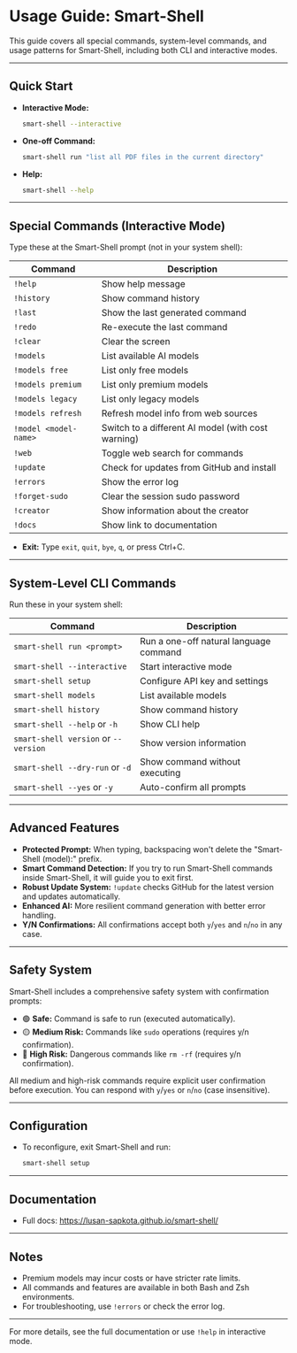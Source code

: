 # Usage Guide: Smart-Shell

This guide covers all special commands, system-level commands, and usage patterns for Smart-Shell, including both CLI and interactive modes.

---

## Quick Start

- **Interactive Mode:**
  ```sh
  smart-shell --interactive
  ```
- **One-off Command:**
  ```sh
  smart-shell run "list all PDF files in the current directory"
  ```
- **Help:**
  ```sh
  smart-shell --help
  ```

---

## Special Commands (Interactive Mode)

Type these at the Smart-Shell prompt (not in your system shell):

| Command                | Description                                      |
|------------------------|--------------------------------------------------|
| `!help`                | Show help message                                |
| `!history`             | Show command history                             |
| `!last`                | Show the last generated command                  |
| `!redo`                | Re-execute the last command                      |
| `!clear`               | Clear the screen                                 |
| `!models`              | List available AI models                         |
| `!models free`         | List only free models                            |
| `!models premium`      | List only premium models                         |
| `!models legacy`       | List only legacy models                          |
| `!models refresh`      | Refresh model info from web sources             |
| `!model <model-name>`  | Switch to a different AI model (with cost warning)|
| `!web`                 | Toggle web search for commands                   |
| `!update`              | Check for updates from GitHub and install       |
| `!errors`              | Show the error log                               |
| `!forget-sudo`         | Clear the session sudo password                  |
| `!creator`             | Show information about the creator               |
| `!docs`                | Show link to documentation                       |

- **Exit:** Type `exit`, `quit`, `bye`, `q`, or press Ctrl+C.

---

## System-Level CLI Commands

Run these in your system shell:

| Command                                 | Description                                  |
|------------------------------------------|----------------------------------------------|
| `smart-shell run <prompt>`               | Run a one-off natural language command       |
| `smart-shell --interactive`              | Start interactive mode                      |
| `smart-shell setup`                      | Configure API key and settings              |
| `smart-shell models`                     | List available models                       |
| `smart-shell history`                    | Show command history                        |
| `smart-shell --help` or `-h`             | Show CLI help                               |
| `smart-shell version` or `--version`     | Show version information                    |
| `smart-shell --dry-run` or `-d`          | Show command without executing              |
| `smart-shell --yes` or `-y`              | Auto-confirm all prompts                    |

---

## Advanced Features

- **Protected Prompt:** When typing, backspacing won't delete the "Smart-Shell (model):" prefix.
- **Smart Command Detection:** If you try to run Smart-Shell commands inside Smart-Shell, it will guide you to exit first.
- **Robust Update System:** `!update` checks GitHub for the latest version and updates automatically.
- **Enhanced AI:** More resilient command generation with better error handling.
- **Y/N Confirmations:** All confirmations accept both `y`/`yes` and `n`/`no` in any case.

---

## Safety System

Smart-Shell includes a comprehensive safety system with confirmation prompts:

- 🟢 **Safe:** Command is safe to run (executed automatically).
- 🟡 **Medium Risk:** Commands like `sudo` operations (requires y/n confirmation).
- 🔴 **High Risk:** Dangerous commands like `rm -rf` (requires y/n confirmation).

All medium and high-risk commands require explicit user confirmation before execution. You can respond with `y`/`yes` or `n`/`no` (case insensitive).

---

## Configuration

- To reconfigure, exit Smart-Shell and run:
  ```sh
  smart-shell setup
  ```

---

## Documentation

- Full docs: https://lusan-sapkota.github.io/smart-shell/

---

## Notes

- Premium models may incur costs or have stricter rate limits.
- All commands and features are available in both Bash and Zsh environments.
- For troubleshooting, use `!errors` or check the error log.

---

For more details, see the full documentation or use `!help` in interactive mode.
